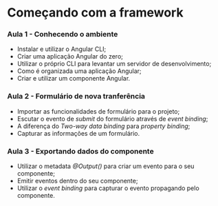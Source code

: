 # Começando com a framework

### Aula 1 - Conhecendo o ambiente

- Instalar e utilizar o Angular CLI;
- Criar uma aplicação Angular do zero;
- Utilizar o próprio CLI para levantar um servidor de desenvolvimento;
- Como é organizada uma aplicação Angular;
- Criar e utilizar um componente Angular.

### Aula 2 - Formulário de nova tranferência

- Importar as funcionalidades de formulário para o projeto;
- Escutar o evento de _submit_ do formulário através de _event binding_;
- A diferença do _Two-way data binding_ para _property binding_;
- Capturar as informações de um formulário.

### Aula 3 - Exportando dados do componente

- Utilizar o metadata _@Output()_ para criar um evento para o seu componente;
- Emitir eventos dentro do seu componente;
- Utilizar o _event binding_ para capturar o evento propagando pelo componente.
